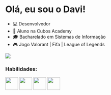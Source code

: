 # Olá, eu sou o Davi!  

- :computer: Desenvolvedor
- :open_book: Aluno na Cubos Academy
- :mortar_board: Bacharelado em Sistemas de Informação
- :video_game: Jogo Valorant | Fifa | League of Legends

<div>
  <a href="https://www.linkedin.com/in/odavibispo/" target="_blank"><img src="https://img.shields.io/badge/-LinkedIn-%230077B5?style=for-the-badge&logo=linkedin&logoColor=white" target="_blank"></a> 
</div>

<div>
  <h3>Habilidades:</h3>
  <img align="center height="30" width="40" src="https://cdn.jsdelivr.net/gh/devicons/devicon/icons/javascript/javascript-original.svg"/>
  <img align="center height="30" width="40" src="https://cdn.jsdelivr.net/gh/devicons/devicon/icons/nodejs/nodejs-original.svg"/>
  <img align="center height="30" width="40" src="https://cdn.jsdelivr.net/gh/devicons/devicon/icons/html5/html5-plain.svg"/>
  <img align="center height="30" width="40" src="https://cdn.jsdelivr.net/gh/devicons/devicon/icons/css3/css3-plain.svg"/>
          
</div>
